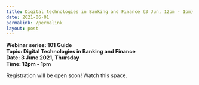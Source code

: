 ```yaml
---
title: Digital technologies in Banking and Finance (3 Jun, 12pm - 1pm)
date: 2021-06-01
permalink: /permalink
layout: post
---
```

**Webinar series: 101 Guide </br>
Topic: Digital Technologies in Banking and Finance</br> 
Date: 3 June 2021, Thursday</br>
Time: 12pm - 1pm**

Registration will be open soon! Watch this space. 